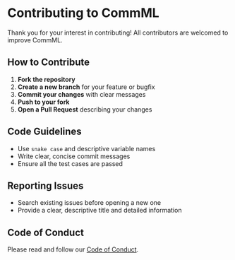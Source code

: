 # Contributing to CommML

Thank you for your interest in contributing! All contributors are welcomed to improve CommML.

## How to Contribute

1. **Fork the repository**
2. **Create a new branch** for your feature or bugfix
3. **Commit your changes** with clear messages
4. **Push to your fork**
5. **Open a Pull Request** describing your changes

## Code Guidelines

- Use `snake case` and descriptive variable names
- Write clear, concise commit messages
- Ensure all the test cases are passed 

## Reporting Issues

- Search existing issues before opening a new one
- Provide a clear, descriptive title and detailed information

## Code of Conduct

Please read and follow our [Code of Conduct](CODE_OF_CONDUCT.md).
